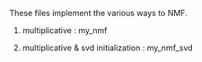 These files implement the various ways to NMF.

1. multiplicative : my_nmf

2. multiplicative & svd initialization : my_nmf_svd
